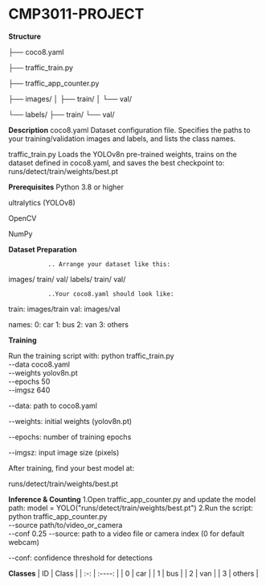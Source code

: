 # CMP3011-PROJECT


  **Structure**

  
├── coco8.yaml

├── traffic_train.py

├── traffic_app_counter.py

├── images/
│   ├── train/
│   └── val/

└── labels/
    ├── train/
    └── val/


   **Description**
coco8.yaml
Dataset configuration file. Specifies the paths to your training/validation images and labels, and lists the class names.

traffic_train.py
Loads the YOLOv8n pre-trained weights, trains on the dataset defined in coco8.yaml, and saves the best checkpoint to:
runs/detect/train/weights/best.pt

  **Prerequisites**
Python 3.8 or higher

ultralytics (YOLOv8)

OpenCV

NumPy

  **Dataset Preparation**
               
               .. Arrange your dataset like this:
images/
  train/
  val/
labels/
  train/
  val/
               
               ..Your coco8.yaml should look like:
train: images/train
val:   images/val

names:
  0: car
  1: bus
  2: van
  3: others

**Training**

Run the training script with:
python traffic_train.py \
     --data coco8.yaml \
     --weights yolov8n.pt \
     --epochs 50 \
     --imgsz 640

 --data: path to coco8.yaml

--weights: initial weights (yolov8n.pt)

--epochs: number of training epochs

--imgsz: input image size (pixels)

After training, find your best model at:

runs/detect/train/weights/best.pt

**Inference & Counting**
1.Open traffic_app_counter.py and update the model path:
model = YOLO("runs/detect/train/weights/best.pt")
2.Run the script:
python traffic_app_counter.py \
  --source path/to/video_or_camera \
  --conf 0.25
--source: path to a video file or camera index (0 for default webcam)

--conf: confidence threshold for detections

  **Classes**
|  ID |  Class |
| :-: | :----: |
|  0  |   car  |
|  1  |   bus  |
|  2  |   van  |
|  3  | others |







